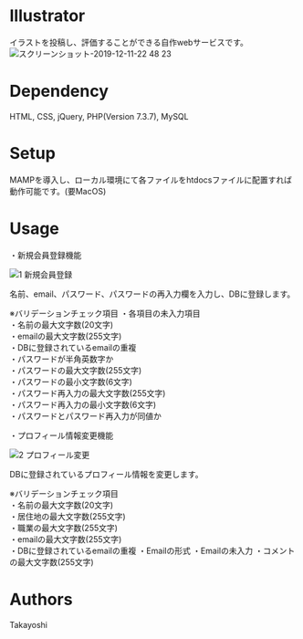 # Illustrator
イラストを投稿し、評価することができる自作webサービスです。
![スクリーンショット-2019-12-11-22 48 23](https://user-images.githubusercontent.com/48384384/71505061-34ec7e00-28bf-11ea-9dac-12ed6f175bff.png)

# Dependency
HTML, CSS, jQuery, PHP(Version 7.3.7), MySQL

# Setup
MAMPを導入し、ローカル環境にて各ファイルをhtdocsファイルに配置すれば動作可能です。(要MacOS)

# Usage
・新規会員登録機能

![1 新規会員登録](https://user-images.githubusercontent.com/48384384/71536929-767d3780-2958-11ea-8542-02eac5b50476.gif)

名前、email、パスワード、パスワードの再入力欄を入力し、DBに登録します。

※バリデーションチェック項目
・各項目の未入力項目  
・名前の最大文字数(20文字)  
・emailの最大文字数(255文字)  
・DBに登録されているemailの重複  
・パスワードが半角英数字か  
・パスワードの最大文字数(255文字)  
・パスワードの最小文字数(6文字)  
・パスワード再入力の最大文字数(255文字)  
・パスワード再入力の最小文字数(6文字)  
・パスワードとパスワード再入力が同値か

・プロフィール情報変更機能

![2 プロフィール変更](https://user-images.githubusercontent.com/48384384/71536931-7b41eb80-2958-11ea-8005-03cb717ee07d.gif)

DBに登録されているプロフィール情報を変更します。

※バリデーションチェック項目  
・名前の最大文字数(20文字)  
・居住地の最大文字数(255文字)  
・職業の最大文字数(255文字)  
・emailの最大文字数(255文字)  
・DBに登録されているemailの重複
・Emailの形式
・Emailの未入力
・コメントの最大文字数(255文字)


# Authors
Takayoshi
